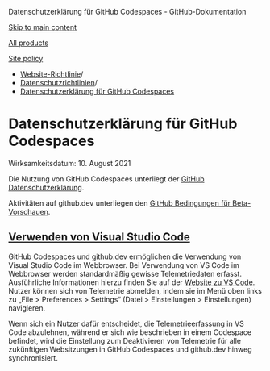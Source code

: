 Datenschutzerklärung für GitHub Codespaces - GitHub-Dokumentation

[Skip to main content](#main-content)

[All products](/de)

[Site policy](/site-policy)

* [Website-Richtlinie](/de/site-policy)/
* [Datenschutzrichtlinien](/de/site-policy/privacy-policies)/
* [Datenschutzerklärung für GitHub Codespaces](/de/site-policy/privacy-policies/github-codespaces-privacy-statement)

Datenschutzerklärung für GitHub Codespaces
==========

Wirksamkeitsdatum: 10. August 2021

Die Nutzung von GitHub Codespaces unterliegt der [GitHub Datenschutzerklärung](/de/site-policy/privacy-policies/github-privacy-statement).

Aktivitäten auf github.dev unterliegen den [GitHub Bedingungen für Beta-Vorschauen](/de/site-policy/github-terms/github-terms-of-service#j-beta-previews).

[Verwenden von Visual Studio Code](#verwenden-von-visual-studio-code)
----------

GitHub Codespaces und github.dev ermöglichen die Verwendung von Visual Studio Code im Webbrowser. Bei Verwendung von VS Code im Webbrowser werden standardmäßig gewisse Telemetriedaten erfasst. Ausführliche Informationen hierzu finden Sie auf der [Website zu VS Code](https://code.visualstudio.com/docs/getstarted/telemetry). Nutzer können sich von Telemetrie abmelden, indem sie im Menü oben links zu „File \> Preferences \> Settings“ (Datei \> Einstellungen \> Einstellungen) navigieren.

Wenn sich ein Nutzer dafür entscheidet, die Telemetrieerfassung in VS Code abzulehnen, während er sich wie beschrieben in einem Codespace befindet, wird die Einstellung zum Deaktivieren von Telemetrie für alle zukünftigen Websitzungen in GitHub Codespaces und github.dev hinweg synchronisiert.
